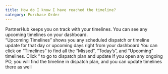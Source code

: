 ```yaml
---
title: How do I know I have reached the timeline?
category: Purchase Order
---
```

PartnerHub keeps you on track with your timelines. You can see any upcoming timelines on your dashboard.        
“Upcoming Timelines” shows you any scheduled dispatch or timeline update for that day or upcoming days right from your dashboard
You can click on “Timelines” to find all the “Missed”, “Today’s”, and “Upcoming” timelines. Click “ to go to dispatch plan and update
If you open any ongoing PO, you will find the timeline in dispatch plan, and you can update timelines there as well
